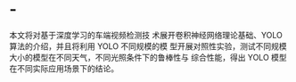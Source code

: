 # -
本文将对基于深度学习的车端视频检测技 术展开卷积神经网络理论基础、YOLO 算法的介绍，并且将利用 YOLO 不同规模的模 型开展对照性实验，测试不同规模大小的模型在不同天气，不同光照条件下的鲁棒性与 综合性能，得出 YOLO 模型在不同实际应用场景下的结论。
